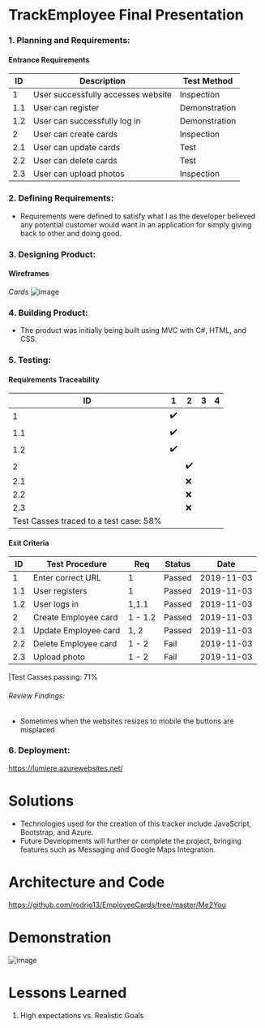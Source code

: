 # TrackEmployee Final Presentation
### 1. Planning and Requirements: 
#### Entrance Requirements
|   __ID__    |                             __Description__                             | __Test Method__ |
|-------------|-------------------------------------------------------------------------|-----------------|
| 1           | User successfully accesses website                                      | Inspection      |
| 1.1         | User can register                                                       | Demonstration   |
| 1.2         | User can successfully log in                                            | Demonstration   |
| 2           | User can create cards                                                   | Inspection      |
| 2.1         | User can update cards                                                   | Test            |
| 2.2         | User can delete cards                                                   | Test            |
| 2.3         | User can upload photos                                                  | Inspection      |

### 2. Defining Requirements:
- Requirements were defined to satisfy what I as the developer believed any potential customer would want in
an application for simply giving back to other and doing good.
### 3. Designing Product:
#### Wireframes
*Cards*
![image](https://user-images.githubusercontent.com/52425891/68410205-390ce280-013d-11ea-9e5b-6faa433bf468.png)
### 4. Building Product:
- The product was initially being built using MVC with C#, HTML, and CSS.
### 5. Testing:
#### Requirements Traceability
| __ID__  |       __1__         |          __2__        |         __3__         |      __4__          |
|---------|---------------------|-----------------------|-----------------------|---------------------|
| 1       | :heavy_check_mark:  |                       |                       |                     |
| 1.1     | :heavy_check_mark:  |                       |                       |                     |
| 1.2     | :heavy_check_mark:  |                       |                       |                     |
| 2       |                     | :heavy_check_mark:    |                       |                     |
| 2.1     |                     | :x:                   |                       |                     |
| 2.2     |                     | :x:                   |                       |                     |
| 2.3     |                     | :x:                   |                       |                     |
|Test Casses traced to a test case: 58%                                                              |

#### Exit Criteria
| __ID__  |                           __Test Procedure__                       | __Req__ | __Status__  | __Date__    | 
|---------|--------------------------------------------------------------------|---------|-------------|-------------|
| 1       | Enter correct URL                                                  | 1       | Passed      | 2019-11-03  |
| 1.1     | User registers                                                     | 1       | Passed      | 2019-11-03  |
| 1.2     | User logs in                                                       | 1,1.1   | Passed      | 2019-11-03  |
| 2       | Create Employee card                                               | 1 - 1.2 | Passed      | 2019-11-03  |
| 2.1     | Update Employee card                                               | 1, 2    | Passed      | 2019-11-03  |
| 2.2     | Delete Employee card                                               | 1 - 2   | Fail        | 2019-11-03  |
| 2.3     | Upload photo                                                       | 1 - 2   | Fail        | 2019-11-03  |

|Test Casses passing: 71%  
###### Review Findings:
- Sometimes when the websites resizes to mobile the buttons are misplaced
### 6. Deployment:
https://lumiere.azurewebsites.net/

# Solutions
- Technologies used for the creation of this tracker include JavaScript, Bootstrap, and Azure.
- Future Developments will further or complete the project, bringing features such as Messaging and Google Maps Integration. 

# Architecture and Code 
https://github.com/rodrio13/EmployeeCards/tree/master/Me2You

# Demonstration
![image](https://user-images.githubusercontent.com/52425891/68411278-06fc8000-013f-11ea-8d4d-e7f7a16187b4.png)

# Lessons Learned
1. High expectations vs. Realistic Goals

